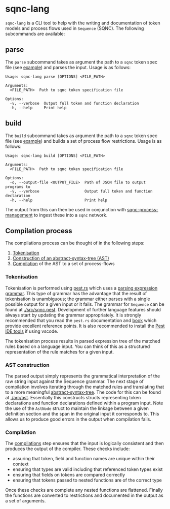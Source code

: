 # sqnc-lang

`sqnc-lang` is a CLI tool to help with the writing and documentation of token models and process flows used in `Sequence` (SQNC). The following subcommands are available:

## parse

The `parse` subcommand takes as argument the path to a `sqnc` token spec file (see [example](./examples/l3.sqnc)) and parses the input. Usage is as follows:

```
Usage: sqnc-lang parse [OPTIONS] <FILE_PATH>

Arguments:
  <FILE_PATH>  Path to sqnc token specification file

Options:
  -v, --verbose  Output full token and function declaration
  -h, --help     Print help
```

## build

The `build` subcommand takes as argument the path to a `sqnc` token spec file (see [example](./examples/l3.sqnc)) and builds a set of process flow restrictions. Usage is as follows:

```
Usage: sqnc-lang build [OPTIONS] <FILE_PATH>

Arguments:
  <FILE_PATH>  Path to sqnc token specification file

Options:
  -o, --output-file <OUTPUT_FILE>  Path of JSON file to output programs to
  -v, --verbose                    Output full token and function declaration
  -h, --help                       Print help
```

The output from this can then be used in conjunction with [sqnc-process-management](https://github.com/digicatapult/sqnc-process-management) to ingest these into a `sqnc` network.

## Compilation process

The compilations process can be thought of in the following steps:

1. [Tokenisation](#tokenisation)
2. [Construction of an abstract-syntax-tree (AST)](#ast-construction)
3. [Compilation](#compilation) of the AST to a set of process-flows

### Tokenisation

Tokenisation is performed using [pest.rs](https://pest.rs/) which uses a [parsing expression grammar](https://en.wikipedia.org/wiki/Parsing_expression_grammar). This type of grammar has the advantage that the result of tokenisation is unambiguous; the grammar either parses with a single possible output for a given input or it fails. The grammar for `Sequence` can be found at [./src/sqnc.pest](./src/sqnc.pest). Development of further language features should always start by updating the grammar appropriately. It is strongly recommended that you read the `pest.rs` documentation and [book](https://pest.rs/book/intro.html) which provide excellent reference points. It is also recommended to install the [Pest IDE tools](https://marketplace.visualstudio.com/items?itemName=pest.pest-ide-tools) if using vscode.

The tokenisation process results in parsed expression tree of the matched rules based on a language input. You can think of this as a structured representation of the rule matches for a given input.

### AST construction

The parsed output simply represents the grammatical interpretation of the raw string input against the Sequence grammar. The next stage of compilation involves iterating through the matched rules and translating that to a more meaningful [abstract-syntax-tree](https://en.wikipedia.org/wiki/Abstract_syntax_tree). The code for this can be found at [./arc/ast](./src/ast). Essentially this constructs structs representing token declarations and function declarations defined within a program input. Note the use of the `AstNode` struct to maintain the linkage between a given definition section and the span in the original input it corresponds to. This allows us to produce good errors in the output when compilation fails.

### Compilation

The [compilations](./src/compiler) step ensures that the input is logically consistent and then produces the output of the compiler. These checks include:

- assuring that token, field and function names are unique within their context
- ensuring that types are valid including that referenced token types exist
- ensuring that fields on tokens are compared correctly
- ensuring that tokens passed to nested functions are of the correct type

Once these checks are complete any nested functions are flattened. Finally the functions are converted to restrictions and documented in the output as a set of arguments.
